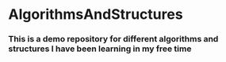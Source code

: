 # AlgorithmsAndStructures
### This is a demo repository for different algorithms and structures I have been learning in my free time
